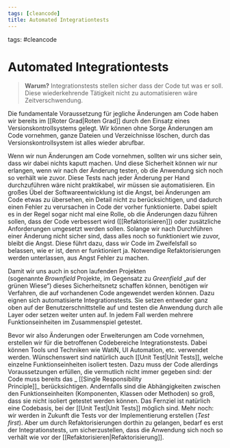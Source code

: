 ```yaml
---
tags: [cleancode]
title: Automated Integrationtests
---
```

tags: #cleancode 

# Automated Integrationtests

>**Warum?**
>Integrationstests stellen sicher dass der Code tut was er soll. Diese wiederkehrende Tätigkeit nicht zu automatisieren wäre Zeitverschwendung.


Die fundamentale Voraussetzung für jegliche Änderungen am Code haben wir bereits im [[Roter Grad|Roten Grad]] durch den Einsatz eines Versionskontrollsystems gelegt. Wir können ohne Sorge Änderungen am Code vornehmen, ganze Dateien und Verzeichnisse löschen, durch das Versionskontrollsystem ist alles wieder abrufbar.

Wenn wir nun Änderungen am Code vornehmen, sollten wir uns sicher sein, dass wir dabei nichts kaputt machen. Und diese Sicherheit können wir nur erlangen, wenn wir nach der Änderung testen, ob die Anwendung sich noch so verhält wie zuvor. Diese Tests nach jeder Änderung per Hand durchzuführen wäre nicht praktikabel, wir müssen sie automatisieren. Ein großes Übel der Softwareentwicklung ist die Angst, bei Änderungen am Code etwas zu übersehen, ein Detail nicht zu berücksichtigen, und dadurch einen Fehler zu verursachen in Code der vorher funktionierte. Dabei spielt es in der Regel sogar nicht mal eine Rolle, ob die Änderungen dazu führen sollen, dass der Code verbessert wird ([[Refaktorisieren]]) oder zusätzliche Anforderungen umgesetzt werden sollen. Solange wir nach Durchführen einer Änderung nicht sicher sind, dass alles noch so funktioniert wie zuvor, bleibt die Angst. Diese führt dazu, dass wir Code im Zweifelsfall so belassen, wie er ist, denn er funktioniert ja. Notwendige Refaktorisierungen werden unterlassen, aus Angst Fehler zu machen.

Damit wir uns auch in schon laufenden Projekten (sogenannte _Brownfield_ Projekte, im Gegensatz zu _Greenfield_ „auf der grünen Wiese“) dieses Sicherheitsnetz schaffen können, benötigen wir Verfahren, die auf vorhandenen Code angewendet werden können. Dazu eignen sich automatisierte Integrationstests. Sie setzen entweder ganz oben auf der Benutzerschnittstelle auf und testen die Anwendung durch alle Layer oder setzen weiter unten auf. In jedem Fall werden mehrere Funktionseinheiten im Zusammenspiel getestet.

Bevor wir also Änderungen oder Erweiterungen am Code vornehmen, erstellen wir für die betroffenen Codebereiche Integrationstests. Dabei können Tools und Techniken wie WatiN, UI Automation, etc. verwendet werden. Wünschenswert sind natürlich auch [[Unit Test|Unit Tests]], welche einzelne Funktionseinheiten isoliert testen. Dazu muss der Code allerdings Voraussetzungen erfüllen, die vermutlich nicht immer gegeben sind: der Code muss bereits das _ [[Single Responsibility Principle]]_ berücksichtigen. Andernfalls sind die Abhängigkeiten zwischen den Funktionseinheiten (Komponenten, Klassen oder Methoden) so groß, dass sie nicht isoliert getestet werden können. Das Fernziel ist natürlich eine Codebasis, bei der [[Unit Test|Unit Tests]] möglich sind. Mehr noch: wir werden in Zukunft die Tests vor der Implementierung erstellen (_Test first_). Aber um durch Refaktorisierungen dorthin zu gelangen, bedarf es erst der Integrationstests, um sicherzustellen, dass die Anwendung sich noch so verhält wie vor der [[Refaktorisieren|Refaktorisierung]].
